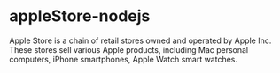 # appleStore-nodejs
Apple Store is a chain of retail stores owned and operated by Apple Inc. These stores sell various Apple products, including Mac personal computers, iPhone smartphones, Apple Watch smart watches.
